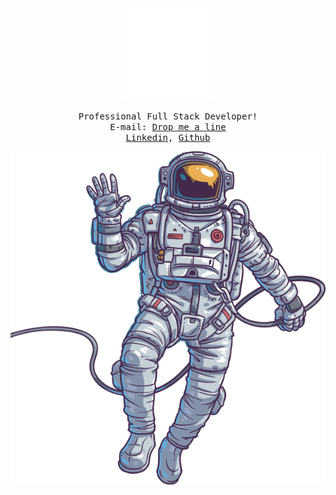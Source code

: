 <!--
### Hi there, I’m [Abdullah][website] 👋

**akhalid-dev/akhalid-dev** is a ✨ _special_ ✨ repository because its `README.md` (this file) appears on your GitHub profile.

Here are some ideas to get you started:

- 🔭 I’m currently working on ...
- 🌱 I’m currently learning ...
- 👯 I’m looking to collaborate on ...
- 🤔 I’m looking for help with ...
- 💬 Ask me about ...
- 📫 How to reach me: ...
- 😄 Pronouns: ...
- ⚡ Fun fact: ...

## A little about me
- 🔭 I’m currently working at Phreesia
- 🌱 I’m currently learning React
- 💬 Ask me about my recent projects
- 📫 How to reach me: akhal022@uottawa.ca

### Connect with me:

[<img align="left" alt="akhalid-dev" width="22px" src="https://raw.githubusercontent.com/iconic/open-iconic/master/svg/globe.svg" />][website]
[<img align="left" alt="real-abdullah-khalid | LinkedIn" width="22px" src="https://cdn.jsdelivr.net/npm/simple-icons@v3/icons/linkedin.svg" />][linkedin]
[<img align="left" alt="video content" width="22px" src="https://cdn.jsdelivr.net/npm/simple-icons@v3/icons/youtube.svg" />][youtube]
## <br />

[linkedin]: https://www.linkedin.com/in/real-abdullah-khalid/
[website]: http://akhalid-dev.github.io/
[youtube]: https://www.youtube.com/channel/UC_dOiToGHLxTUvc_TEYBavA
-->

<div align="center">
    <img src="https://github.com/akhalid-dev/akhalid-dev/blob/main/assets/rocket-150.gif" style="display:block;"/> 
</div>
<p align="center">
  <samp> 
    Professional Full Stack Developer!  <br> E-mail:	<a href='mailto:akhal022@uottawa.ca'>Drop me a line</a> <br>   
    	<a href='https://www.linkedin.com/in/real-abdullah-khalid/'>Linkedin</a>, <a href='https://github.com/akhalid-dev'>Github</a><br>  
  </samp>
</p>

<div align="center">
    <img src="https://github.com/akhalid-dev/akhalid-dev/blob/main/assets/spaceman.png" style="display:block;" />
</div>

